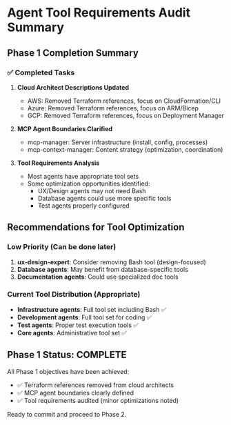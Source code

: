 # Agent Tool Requirements Audit Summary

## Phase 1 Completion Summary

### ✅ Completed Tasks

1. **Cloud Architect Descriptions Updated**
   - AWS: Removed Terraform references, focus on CloudFormation/CLI
   - Azure: Removed Terraform references, focus on ARM/Bicep
   - GCP: Removed Terraform references, focus on Deployment Manager

2. **MCP Agent Boundaries Clarified**
   - mcp-manager: Server infrastructure (install, config, processes)
   - mcp-context-manager: Content strategy (optimization, coordination)

3. **Tool Requirements Analysis**
   - Most agents have appropriate tool sets
   - Some optimization opportunities identified:
     - UX/Design agents may not need Bash
     - Database agents could use more specific tools
     - Test agents properly configured

## Recommendations for Tool Optimization

### Low Priority (Can be done later)
1. **ux-design-expert**: Consider removing Bash tool (design-focused)
2. **Database agents**: May benefit from database-specific tools
3. **Documentation agents**: Could use specialized doc tools

### Current Tool Distribution (Appropriate)
- **Infrastructure agents**: Full tool set including Bash ✅
- **Development agents**: Full tool set for coding ✅
- **Test agents**: Proper test execution tools ✅
- **Core agents**: Administrative tool set ✅

## Phase 1 Status: COMPLETE

All Phase 1 objectives have been achieved:
- ✅ Terraform references removed from cloud architects
- ✅ MCP agent boundaries clearly defined
- ✅ Tool requirements audited (minor optimizations noted)

Ready to commit and proceed to Phase 2.